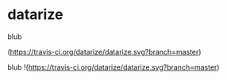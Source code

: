 # datarize

blub

(https://travis-ci.org/datarize/datarize.svg?branch=master)

blub
!(https://travis-ci.org/datarize/datarize.svg?branch=master)